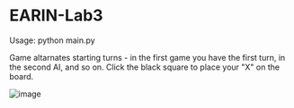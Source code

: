 # EARIN-Lab3
 
Usage: python main.py

Game altarnates starting turns - in the first game you have the first turn, in the second AI, and so on.
Click the black square to place your "X" on the board.

![image](https://user-images.githubusercontent.com/40524000/161388330-ff80b480-f399-461e-8334-ace3edc862be.png)
